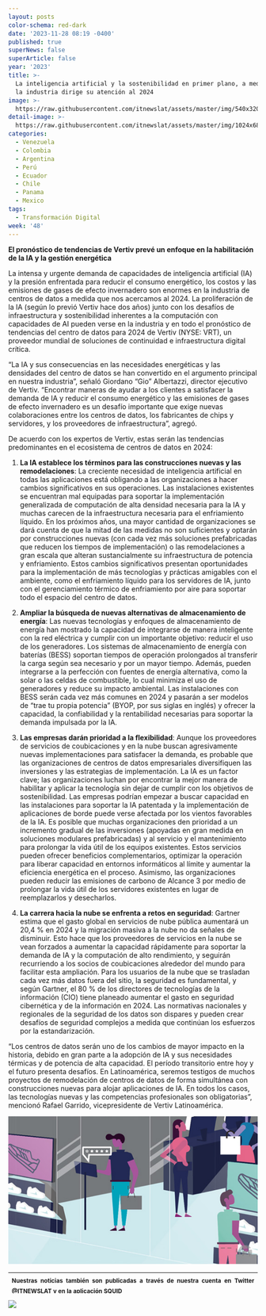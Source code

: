 ```yaml
---
layout: posts
color-schema: red-dark
date: '2023-11-28 08:19 -0400'
published: true
superNews: false
superArticle: false
year: '2023'
title: >-
  La inteligencia artificial y la sostenibilidad en primer plano, a medida que
  la industria dirige su atención al 2024
image: >-
  https://raw.githubusercontent.com/itnewslat/assets/master/img/540x320/Usuarios-Inteligencia-Artificial-p.jpg
detail-image: >-
  https://raw.githubusercontent.com/itnewslat/assets/master/img/1024x680/Usuarios-Inteligencia-Artificial-g.jpg
categories:
  - Venezuela
  - Colombia
  - Argentina
  - Perú
  - Ecuador
  - Chile
  - Panama
  - Mexico
tags:
  - Transformación Digital
week: '48'
---
```

**El pronóstico de tendencias de Vertiv prevé un enfoque en la habilitación de la IA y la gestión energética**

La intensa y urgente demanda de capacidades de inteligencia artificial (IA) y la presión enfrentada para reducir el consumo energético, los costos y las emisiones de gases de efecto invernadero son enormes en la industria de centros de datos a medida que nos acercamos al 2024. La proliferación de la IA (según lo previó Vertiv hace dos años) junto con los desafíos de infraestructura y sostenibilidad inherentes a la computación con capacidades de AI pueden verse en la industria y en todo el pronóstico de tendencias del centro de datos para 2024 de Vertiv (NYSE: VRT), un proveedor mundial de soluciones de continuidad e infraestructura digital crítica.

“La IA y sus consecuencias en las necesidades energéticas y las densidades del centro de datos se han convertido en el argumento principal en nuestra industria”, señaló Giordano “Gio” Albertazzi, director ejecutivo de Vertiv. “Encontrar maneras de ayudar a los clientes a satisfacer la demanda de IA y reducir el consumo energético y las emisiones de gases de efecto invernadero es un desafío importante que exige nuevas colaboraciones entre los centros de datos, los fabricantes de chips y servidores, y los proveedores de infraestructura”, agregó.

De acuerdo con los expertos de Vertiv, estas serán las tendencias predominantes en el ecosistema de centros de datos en 2024:

1. **La IA establece los términos para las construcciones nuevas y las remodelaciones**: La creciente necesidad de inteligencia artificial en todas las aplicaciones está obligando a las organizaciones a hacer cambios significativos en sus operaciones. Las instalaciones existentes se encuentran mal equipadas para soportar la implementación generalizada de computación de alta densidad necesaria para la IA y muchas carecen de la infraestructura necesaria para el enfriamiento líquido. En los próximos años, una mayor cantidad de organizaciones se dará cuenta de que la mitad de las medidas no son suficientes y optarán por construcciones nuevas (con cada vez más soluciones prefabricadas que reducen los tiempos de implementación) o las remodelaciones a gran escala que alteran sustancialmente su infraestructura de potencia y enfriamiento. Estos cambios significativos presentan oportunidades para la implementación de más tecnologías y prácticas amigables con el ambiente, como el enfriamiento líquido para los servidores de IA, junto con el gerenciamiento térmico de enfriamiento por aire para soportar todo el espacio del centro de datos.

2. **Ampliar la búsqueda de nuevas alternativas de almacenamiento de energía**: Las nuevas tecnologías y enfoques de almacenamiento de energía han mostrado la capacidad de integrarse de manera inteligente con la red eléctrica y cumplir con un importante objetivo: reducir el uso de los generadores. Los sistemas de almacenamiento de energía con baterías (BESS) soportan tiempos de operación prolongados al transferir la carga según sea necesario y por un mayor tiempo. Además, pueden integrarse a la perfección con fuentes de energía alternativa, como la solar o las celdas de combustible, lo cual minimiza el uso de generadores y reduce su impacto ambiental. Las instalaciones con BESS serán cada vez más comunes en 2024 y pasarán a ser modelos de “trae tu propia potencia” (BYOP, por sus siglas en inglés) y ofrecer la capacidad, la confiabilidad y la rentabilidad necesarias para soportar la demanda impulsada por la IA.

3. **Las empresas darán prioridad a la flexibilidad**: Aunque los proveedores de servicios de coubicaciones y en la nube buscan agresivamente nuevas implementaciones para satisfacer la demanda, es probable que las organizaciones de centros de datos empresariales diversifiquen las inversiones y las estrategias de implementación. La IA es un factor clave; las organizaciones luchan por encontrar la mejor manera de habilitar y aplicar la tecnología sin dejar de cumplir con los objetivos de sostenibilidad. Las empresas podrían empezar a buscar capacidad en las instalaciones para soportar la IA patentada y la implementación de aplicaciones de borde puede verse afectada por los vientos favorables de la IA. Es posible que muchas organizaciones den prioridad a un incremento gradual de las inversiones (apoyadas en gran medida en soluciones modulares prefabricadas) y al servicio y el mantenimiento para prolongar la vida útil de los equipos existentes. Estos servicios pueden ofrecer beneficios complementarios, optimizar la operación para liberar capacidad en entornos informáticos al límite y aumentar la eficiencia energética en el proceso. Asimismo, las organizaciones pueden reducir las emisiones de carbono de Alcance 3 por medio de prolongar la vida útil de los servidores existentes en lugar de reemplazarlos y desecharlos.

4. **La carrera hacia la nube se enfrenta a retos en seguridad**: Gartner estima que el gasto global en servicios de nube pública aumentará un 20,4 % en 2024 y la migración masiva a la nube no da señales de disminuir. Esto hace que los proveedores de servicios en la nube se vean forzados a aumentar la capacidad rápidamente para soportar la demanda de IA y la computación de alto rendimiento, y seguirán recurriendo a los socios de coubicaciones alrededor del mundo para facilitar esta ampliación. Para los usuarios de la nube que se trasladan cada vez más datos fuera del sitio, la seguridad es fundamental, y según Gartner, el 80 % de los directores de tecnologías de la información (CIO) tiene planeado aumentar el gasto en seguridad cibernética y de la información en 2024. Las normativas nacionales y regionales de la seguridad de los datos son dispares y pueden crear desafíos de seguridad complejos a medida que continúan los esfuerzos por la estandarización.

“Los centros de datos serán uno de los cambios de mayor impacto en la historia, debido en gran parte a la adopción de IA y sus necesidades térmicas y de potencia de alta capacidad. El período transitorio entre hoy y el futuro presenta desafíos. En Latinoamérica, seremos testigos de muchos proyectos de remodelación de centros de datos de forma simultánea con construcciones nuevas para alojar aplicaciones de IA. En todos los casos, las tecnologías nuevas y las competencias profesionales son obligatorias”, mencionó Rafael Garrido, vicepresidente de Vertiv Latinoamérica.

![](https://raw.githubusercontent.com/itnewslat/assets/master/img/540x320/Usuarios-Inteligencia-Artificial-p.jpg)

<table style="height: 42px;" width="569">
<tbody>
<tr>
<td style="text-align: justify;"><sub><strong>Nuestras noticias también son publicadas a través de nuestra cuenta en Twitter <a href="https://twitter.com/itnewslat?lang=es">@ITNEWSLAT</a> y en la aplicación <a href="https://squidapp.co/en/">SQUID</a></strong></sub></td>
</tr>
</tbody>
</table>

<img src="https://tracker.metricool.com/c3po.jpg?hash=56f88a41e39ab42c063cc51676587a04"/>